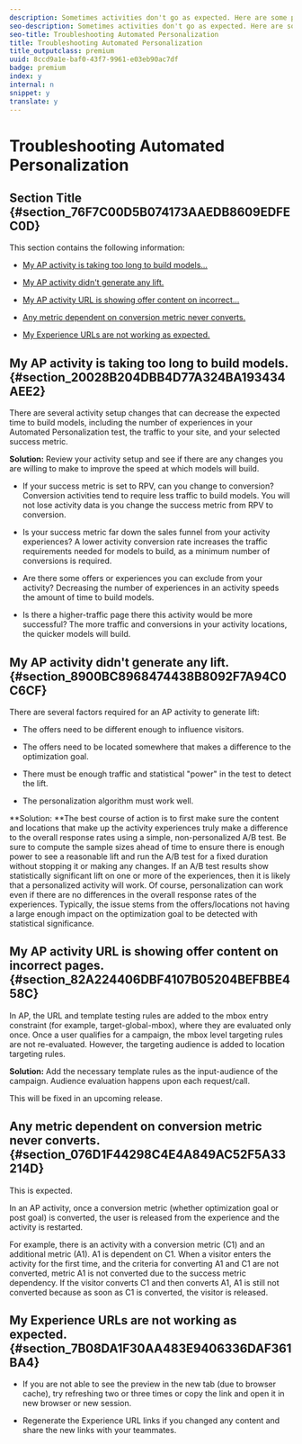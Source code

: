 ```yaml
---
description: Sometimes activities don't go as expected. Here are some potential challenges you might face while using Automated Personalization, and some suggested solutions.
seo-description: Sometimes activities don't go as expected. Here are some potential challenges you might face while using Automated Personalization, and some suggested solutions.
seo-title: Troubleshooting Automated Personalization
title: Troubleshooting Automated Personalization
title_outputclass: premium
uuid: 8ccd9a1e-baf0-43f7-9961-e03eb90ac7df
badge: premium
index: y
internal: n
snippet: y
translate: y
---
```


# Troubleshooting Automated Personalization


## Section Title {#section_76F7C00D5B074173AAEDB8609EDFEC0D}

This section contains the following information: 


* [ My AP activity is taking too long to build models...](../../c_activities/t_automated_personalization/r_ap-trouble.md#section_20028B204DBB4D77A324BA193434AEE2) 

* [ My AP activity didn't generate any lift.](../../c_activities/t_automated_personalization/r_ap-trouble.md#section_8900BC8968474438B8092F7A94C0C6CF) 

* [ My AP activity URL is showing offer content on incorrect...](../../c_activities/t_automated_personalization/r_ap-trouble.md#section_82A224406DBF4107B05204BEFBBE458C) 

* [ Any metric dependent on conversion metric never converts.](../../c_activities/t_automated_personalization/r_ap-trouble.md#section_076D1F44298C4E4A849AC52F5A33214D) 

* [ My Experience URLs are not working as expected.](../../c_activities/t_automated_personalization/r_ap-trouble.md#section_7B08DA1F30AA483E9406336DAF361BA4) 



## My AP activity is taking too long to build models. {#section_20028B204DBB4D77A324BA193434AEE2}

There are several activity setup changes that can decrease the expected time to build models, including the number of experiences in your Automated Personalization test, the traffic to your site, and your selected success metric. 

**Solution:** Review your activity setup and see if there are any changes you are willing to make to improve the speed at which models will build. 


* If your success metric is set to RPV, can you change to conversion? Conversion activities tend to require less traffic to build models. You will not lose activity data is you change the success metric from RPV to conversion. 

* Is your success metric far down the sales funnel from your activity experiences? A lower activity conversion rate increases the traffic requirements needed for models to build, as a minimum number of conversions is required. 

* Are there some offers or experiences you can exclude from your activity? Decreasing the number of experiences in an activity speeds the amount of time to build models. 

* Is there a higher-traffic page there this activity would be more successful? The more traffic and conversions in your activity locations, the quicker models will build. 



## My AP activity didn't generate any lift. {#section_8900BC8968474438B8092F7A94C0C6CF}

There are several factors required for an AP activity to generate lift: 


* The offers need to be different enough to influence visitors. 

* The offers need to be located somewhere that makes a difference to the optimization goal. 

* There must be enough traffic and statistical "power" in the test to detect the lift. 

* The personalization algorithm must work well. 



**Solution: **The best course of action is to first make sure the content and locations that make up the activity experiences truly make a difference to the overall response rates using a simple, non-personalized A/B test. Be sure to compute the sample sizes ahead of time to ensure there is enough power to see a reasonable lift and run the A/B test for a fixed duration without stopping it or making any changes. If an A/B test results show statistically significant lift on one or more of the experiences, then it is likely that a personalized activity will work. Of course, personalization can work even if there are no differences in the overall response rates of the experiences. Typically, the issue stems from the offers/locations not having a large enough impact on the optimization goal to be detected with statistical significance. 

## My AP activity URL is showing offer content on incorrect pages. {#section_82A224406DBF4107B05204BEFBBE458C}

In AP, the URL and template testing rules are added to the mbox entry constraint (for example, target-global-mbox), where they are evaluated only once. Once a user qualifies for a campaign, the mbox level targeting rules are not re-evaluated. However, the targeting audience is added to location targeting rules. 

**Solution:** Add the necessary template rules as the input-audience of the campaign. Audience evaluation happens upon each request/call. 

This will be fixed in an upcoming release. 

## Any metric dependent on conversion metric never converts. {#section_076D1F44298C4E4A849AC52F5A33214D}

This is expected. 

In an AP activity, once a conversion metric (whether optimization goal or post goal) is converted, the user is released from the experience and the activity is restarted. 

For example, there is an activity with a conversion metric (C1) and an additional metric (A1). A1 is dependent on C1. When a visitor enters the activity for the first time, and the criteria for converting A1 and C1 are not converted, metric A1 is not converted due to the success metric dependency. If the visitor converts C1 and then converts A1, A1 is still not converted because as soon as C1 is converted, the visitor is released. 

## My Experience URLs are not working as expected. {#section_7B08DA1F30AA483E9406336DAF361BA4}


* If you are not able to see the preview in the new tab (due to browser cache), try refreshing two or three times or copy the link and open it in new browser or new session. 

* Regenerate the Experience URL links if you changed any content and share the new links with your teammates. 


